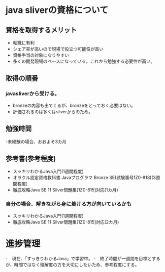 # java sliverの資格について
## 資格を取得するメリット
- 転職に有利
- シェア率が高いので現場で役立つ可能性が高い
- 資格手当の対象になりやすい
- 多くの開発現場のベースになっている。これから勉強する必要性が高い。
## 取得の順番
### javasliverから受ける。
- bronzeの内容も出てくるが、bronzeをとっておく必要はない。
- 評価されるのは多くはsliverからのため。
## 勉強時間
-未経験の場合、おおよそ3カ月
## 参考書(参考程度)
- スッキリわかるJava入門(1週間程度)
- オラクル認定資格教科書 Javaプログラマ Bronze SE(試験番号1Z0-818)(3週間程度)
- 徹底攻略Java SE 11 Silver問題集[1Z0-815]対応(1カ月)
### 自分の場合、解きながら身に着ける方が向いているかも
- スッキリわかるJava入門(1週間程度)
- 徹底攻略Java SE 11 Silver問題集[1Z0-815]対応(2カ月)

# 進捗管理
-　現在、「すっきりわかるJava」で学習中。
-　終了時間が一週間を目標とするが、時間ではなく理解度の方を大切にしたいため、参考程度にする。
